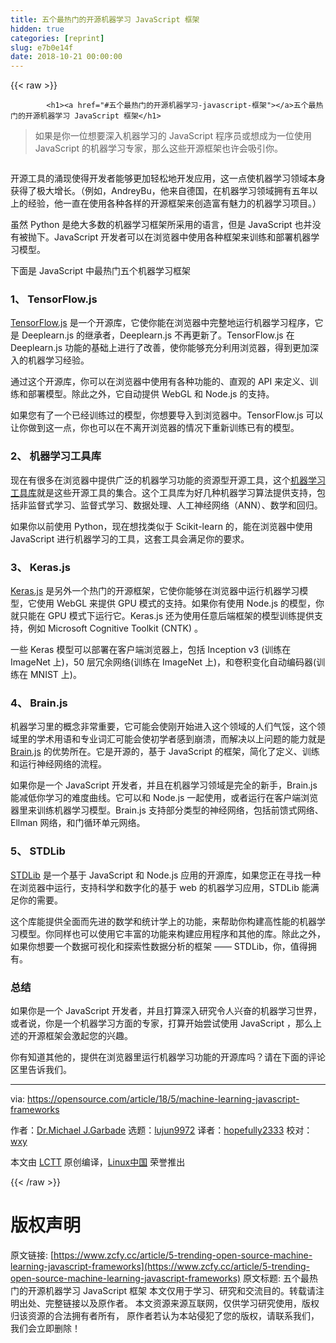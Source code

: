 ```yaml
---
title: 五个最热门的开源机器学习 JavaScript 框架
hidden: true
categories: [reprint]
slug: e7b0e14f
date: 2018-10-21 00:00:00
---
```


{{< raw >}}

            <h1><a href="#五个最热门的开源机器学习-javascript-框架"></a>五个最热门的开源机器学习 JavaScript 框架</h1>
<blockquote>
<p>如果是你一位想要深入机器学习的 JavaScript 程序员或想成为一位使用 JavaScript 的机器学习专家，那么这些开源框架也许会吸引你。</p>
</blockquote>
<p><a href="https://camo.githubusercontent.com/bef0bc7dccb4d83b828e2e1dc313c20fba226266/68747470733a2f2f6f70656e736f757263652e636f6d2f73697465732f64656661756c742f66696c65732f7374796c65732f696d6167652d66756c6c2d73697a652f7075626c69632f6c6561642d696d616765732f7765622d7370696465722d6672616d652d6672616d65776f726b2d322e706e673f69746f6b3d6e67364f30666434"><img src="https://p0.ssl.qhimg.com/t01af6595cdc268fe05.png" alt=""></a></p>
<p>开源工具的涌现使得开发者能够更加轻松地开发应用，这一点使机器学习领域本身获得了极大增长。（例如，AndreyBu，他来自德国，在机器学习领域拥有五年以上的经验，他一直在使用各种各样的开源框架来创造富有魅力的机器学习项目。）</p>
<p>虽然 Python 是绝大多数的机器学习框架所采用的语言，但是 JavaScript 也并没有被抛下。JavaScript 开发者可以在浏览器中使用各种框架来训练和部署机器学习模型。</p>
<p>下面是 JavaScript 中最热门五个机器学习框架</p>
<h3><a href="#1-tensorflowjs"></a>1、 TensorFlow.js</h3>
<p><a href="https://js.tensorflow.org/">TensorFlow.js</a> 是一个开源库，它使你能在浏览器中完整地运行机器学习程序，它是 Deeplearn.js 的继承者，Deeplearn.js 不再更新了。TensorFlow.js 在 Deeplearn.js 功能的基础上进行了改善，使你能够充分利用浏览器，得到更加深入的机器学习经验。</p>
<p>通过这个开源库，你可以在浏览器中使用有各种功能的、直观的 API 来定义、训练和部署模型。除此之外，它自动提供 WebGL 和 Node.js 的支持。</p>
<p>如果您有了一个已经训练过的模型，你想要导入到浏览器中。TensorFlow.js 可以让你做到这一点，你也可以在不离开浏览器的情况下重新训练已有的模型。</p>
<h3><a href="#2-机器学习工具库"></a>2、 机器学习工具库</h3>
<p>现在有很多在浏览器中提供广泛的机器学习功能的资源型开源工具，这个<a href="https://github.com/mljs/ml">机器学习工具库</a>就是这些开源工具的集合。这个工具库为好几种机器学习算法提供支持，包括非监督式学习、监督式学习、数据处理、人工神经网络（ANN）、数学和回归。</p>
<p>如果你以前使用 Python，现在想找类似于 Scikit-learn 的，能在浏览器中使用 JavaScript 进行机器学习的工具，这套工具会满足你的要求。</p>
<h3><a href="#3-kerasjs"></a>3、 Keras.js</h3>
<p><a href="https://transcranial.github.io/keras-js/#/">Keras.js</a> 是另外一个热门的开源框架，它使你能够在浏览器中运行机器学习模型，它使用 WebGL 来提供 GPU 模式的支持。如果你有使用 Node.js 的模型，你就只能在 GPU 模式下运行它。Keras.js 还为使用任意后端框架的模型训练提供支持，例如 Microsoft Cognitive Toolkit (CNTK) 。</p>
<p>一些 Keras 模型可以部署在客户端浏览器上，包括 Inception v3 (训练在 ImageNet 上)，50 层冗余网络(训练在 ImageNet 上)，和卷积变化自动编码器(训练在 MNIST 上)。</p>
<h3><a href="#4-brainjs"></a>4、 Brain.js</h3>
<p>机器学习里的概念非常重要，它可能会使刚开始进入这个领域的人们气馁，这个领域里的学术用语和专业词汇可能会使初学者感到崩溃，而解决以上问题的能力就是 <a href="https://github.com/BrainJS/brain.js">Brain.js</a> 的优势所在。它是开源的，基于 JavaScript 的框架，简化了定义、训练和运行神经网络的流程。</p>
<p>如果你是一个 JavaScript 开发者，并且在机器学习领域是完全的新手，Brain.js 能减低你学习的难度曲线。它可以和 Node.js 一起使用，或者运行在客户端浏览器里来训练机器学习模型。Brain.js 支持部分类型的神经网络，包括前馈式网络、Ellman 网络，和门循环单元网络。</p>
<h3><a href="#5-stdlib"></a>5、 STDLib</h3>
<p><a href="https://stdlib.io/">STDLib</a> 是一个基于 JavaScript 和 Node.js 应用的开源库，如果您正在寻找一种在浏览器中运行，支持科学和数字化的基于 web 的机器学习应用，STDLib 能满足你的需要。</p>
<p>这个库能提供全面而先进的数学和统计学上的功能，来帮助你构建高性能的机器学习模型。你同样也可以使用它丰富的功能来构建应用程序和其他的库。除此之外，如果你想要一个数据可视化和探索性数据分析的框架 —— STDLib，你，值得拥有。</p>
<h3><a href="#总结"></a>总结</h3>
<p>如果你是一个 JavaScript 开发者，并且打算深入研究令人兴奋的机器学习世界，或者说，你是一个机器学习方面的专家，打算开始尝试使用 JavaScript ，那么上述的开源框架会激起您的兴趣。</p>
<p>你有知道其他的，提供在浏览器里运行机器学习功能的开源库吗？请在下面的评论区里告诉我们。</p>
<hr>
<p>via: <a href="https://opensource.com/article/18/5/machine-learning-javascript-frameworks">https://opensource.com/article/18/5/machine-learning-javascript-frameworks</a></p>
<p>作者：<a href="https://opensource.com/users/drmjg">Dr.Michael J.Garbade</a> 选题：<a href="https://github.com/lujun9972">lujun9972</a> 译者：<a href="https://github.com/hopefully2333">hopefully2333</a> 校对：<a href="https://github.com/wxy">wxy</a></p>
<p>本文由 <a href="https://github.com/LCTT/TranslateProject">LCTT</a> 原创编译，<a href="https://linux.cn/">Linux中国</a> 荣誉推出</p>

          
{{< /raw >}}

# 版权声明
原文链接: [https://www.zcfy.cc/article/5-trending-open-source-machine-learning-javascript-frameworks](https://www.zcfy.cc/article/5-trending-open-source-machine-learning-javascript-frameworks)
原文标题: 五个最热门的开源机器学习 JavaScript 框架
本文仅用于学习、研究和交流目的。转载请注明出处、完整链接以及原作者。
本文资源来源互联网，仅供学习研究使用，版权归该资源的合法拥有者所有，
原作者若认为本站侵犯了您的版权，请联系我们，我们会立即删除！
